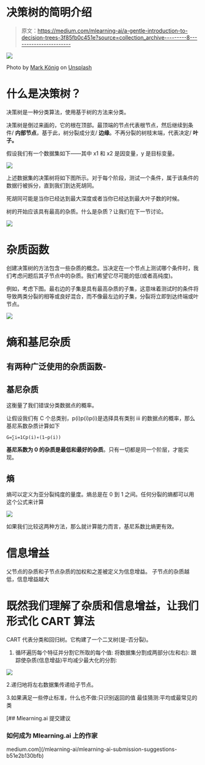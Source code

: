 # 决策树的简明介绍

> 原文：<https://medium.com/mlearning-ai/a-gentle-introduction-to-decision-trees-3f85fb0c451e?source=collection_archive---------8----------------------->

![](img/c373790436d346ea0aa1b2e975ac911f.png)

Photo by [Mark König](https://unsplash.com/@markkoenig?utm_source=medium&utm_medium=referral) on [Unsplash](https://unsplash.com?utm_source=medium&utm_medium=referral)

# 什么是决策树？

决策树是一种分类算法，使用基于树的方法来分类。

决策树是倒过来画的，它的根在顶部。最顶端的节点代表根节点，然后继续到条件/ **内部节点**，基于此，树分裂成分支/ **边缘**。不再分裂的树枝末端，代表决定/ **叶子。**

假设我们有一个数据集如下——其中 x1 和 x2 是因变量，y 是目标变量。

![](img/0f3c65f23c2d971ec101b4461f5ee6f1.png)

上述数据集的决策树将如下图所示。对于每个阶段，测试一个条件，属于该条件的数据行被拆分，直到我们到达死胡同。

死胡同可能是当你已经达到最大深度或者当你已经达到最大叶子数的时候。

树的开始应该具有最高的杂质。什么是杂质？让我们在下一节讨论。

![](img/5af311a2cfc4d69ab0aac0d4aae6e2ce.png)

# 杂质函数

创建决策树的方法包含一些杂质的概念。当决定在一个节点上测试哪个条件时，我们考虑问题后其子节点中的杂质。我们希望它尽可能的低(或者高纯度)。

例如，考虑下图。最右边的子集是具有最高杂质的子集，这意味着测试时的条件将导致两类分裂的相等或良好混合，而不像最左边的子集，分裂将立即到达终端或叶节点。

![](img/7766aae8ff79d6d3cb8308b608ce7907.png)

# 熵和基尼杂质

## 有两种广泛使用的杂质函数-

## 基尼杂质

这衡量了我们错误分类数据点的概率。

让假设我们有 C 个总类别，p(i)p(i)p(i)是选择具有类别 iii 的数据点的概率，那么基尼系数杂质计算如下

```
G=∑i=1Cp(i)∗(1−p(i))
```

**基尼系数为 0 的杂质是最低和最好的杂质**。只有一切都是同一个阶层，才能实现。

## 熵

熵可以定义为亚分裂纯度的量度。熵总是在 0 到 1 之间。任何分裂的熵都可以用这个公式来计算

![](img/5b8b0857d1b880c6cd1dd325fbc6dd21.png)

如果我们比较这两种方法，那么就计算能力而言，基尼系数比熵更有效。

# 信息增益

父节点的杂质和子节点杂质的加权和之差被定义为信息增益。
子节点的杂质越低，信息增益越大

# 既然我们理解了杂质和信息增益，让我们形式化 CART 算法

CART 代表分类和回归树。它构建了一个二叉树(是-否分裂)。

1.  循环遍历每个特征并分割它所取的每个值:
    将数据集分割成两部分(左和右):
    跟踪使杂质(信息增益)平均减少最大化的分割:

![](img/d034d9c191d3eac5d1b2c54d13e3a343.png)

2.递归地将左右数据集传递给子节点。

3.如果满足一些停止标准，什么也不做:只识别返回的值
最佳猜测:平均或最常见的类

[](/mlearning-ai/mlearning-ai-submission-suggestions-b51e2b130bfb) [## Mlearning.ai 提交建议

### 如何成为 Mlearning.ai 上的作家

medium.com](/mlearning-ai/mlearning-ai-submission-suggestions-b51e2b130bfb)